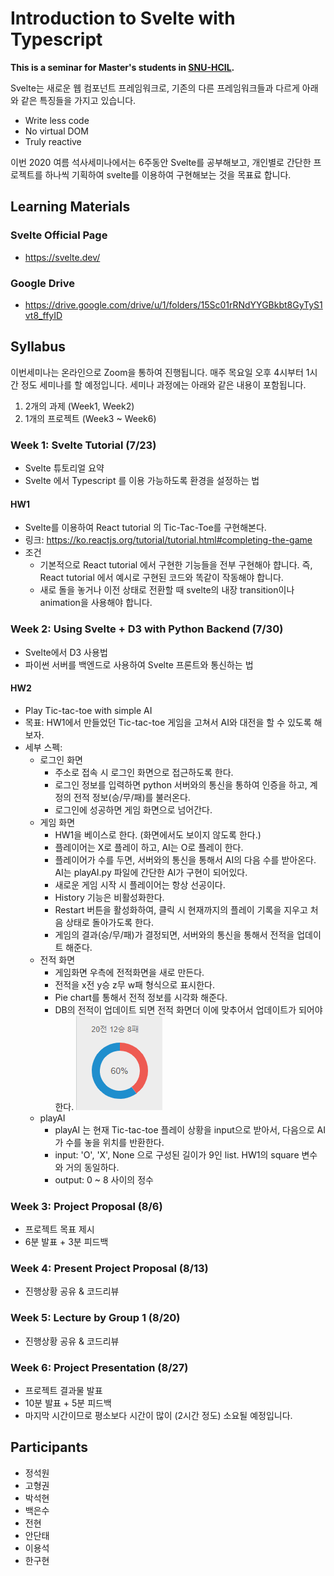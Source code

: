 # Introduction to Svelte with Typescript

**This is a seminar for Master's students in [SNU-HCIL](http://hcil.snu.ac.kr).**  

 Svelte는 새로운 웹 컴포넌트 프레임워크로, 기존의 다른 프레임워크들과 다르게 아래와 같은 특징들을 가지고 있습니다.
* Write less code
* No virtual DOM
* Truly reactive

 이번 2020 여름 석사세미나에서는 6주동안 Svelte를 공부해보고, 개인별로 간단한 프로젝트를 하나씩 기획하여 svelte를 이용하여 구현해보는 것을 목표료 합니다.

## Learning Materials

### Svelte Official Page
* https://svelte.dev/

### Google Drive
* https://drive.google.com/drive/u/1/folders/15Sc01rRNdYYGBkbt8GyTyS1vt8_ffyID

## Syllabus

이번세미나는 온라인으로 Zoom을 통하여 진행됩니다.
매주 목요일 오후 4시부터 1시간 정도 세미나를 할 예정입니다.
세미나 과정에는 아래와 같은 내용이 포함됩니다.

1. 2개의 과제 (Week1, Week2)
2. 1개의 프로젝트 (Week3 ~ Week6) 

### Week 1: Svelte Tutorial (7/23)

* Svelte 튜토리얼 요약
* Svelte 에서 Typescript 를 이용 가능하도록 환경을 설정하는 법

#### HW1

* Svelte를 이용하여 React tutorial 의 Tic-Tac-Toe를 구현해본다. 
* 링크: https://ko.reactjs.org/tutorial/tutorial.html#completing-the-game
* 조건
  * 기본적으로 React tutorial 에서 구현한 기능들을 전부 구현해아 햡니다. 즉, React tutorial 에서 예시로 구현된 코드와 똑같이 작동해야 합니다.
  * 새로 돌을 놓거나 이전 상태로 전환할 때 svelte의 내장 transition이나 animation을 사용해야 합니다.

### Week 2: Using Svelte + D3 with Python Backend (7/30)

* Svelte에서 D3 사용법
* 파이썬 서버를 백엔드로 사용하여 Svelte 프론트와 통신하는 법

#### HW2

* Play Tic-tac-toe with simple AI
* 목표: HW1에서 만들었던 Tic-tac-toe 게임을 고쳐서 AI와 대전을 할 수 있도록 해보자.
* 세부 스펙:
  * 로그인 화면
    * 주소로 접속 시 로그인 화면으로 접근하도록 한다.
    * 로그인 정보를 입력하면 python 서버와의 통신을 통하여 인증을 하고, 계정의 전적 정보(승/무/패)를 불러온다.
    * 로그인에 성공하면 게임 화면으로 넘어간다.
  * 게임 화면
    * HW1을 베이스로 한다. (화면에서도 보이지 않도록 한다.)
    * 플레이어는 X로 플레이 하고, AI는 O로 플레이 한다.
    * 플레이어가 수를 두면, 서버와의 통신을 통해서 AI의 다음 수를 받아온다. AI는 playAI.py 파일에 간단한 AI가 구현이 되어있다.
    * 새로운 게임 시작 시 플레이어는 항상 선공이다.
    * History 기능은 비활성화한다.
    * Restart 버튼을 활성화하여, 클릭 시 현재까지의 플레이 기록을 지우고 처음 상태로 돌아가도록 한다.
    * 게임의 결과(승/무/패)가 결정되면, 서버와의 통신을 통해서 전적을 업데이트 해준다.
  * 전적 화면
    * 게임화면 우측에 전적화면을 새로 만든다.
    * 전적을 x전 y승 z무 w패 형식으로 표시한다.
    * Pie chart를 통해서 전적 정보를 시각화 해준다.
    * DB의 전적이 업데이트 되면 전적 화면더 이에 맞추어서 업데이트가 되어야 한다. 
    ![예시](./sample.png)
  * playAI
    * playAI 는 현재 Tic-tac-toe 플레이 상황을 input으로 받아서, 다음으로 AI가 수를 놓을 위치를 반환한다.
    * input: 'O', 'X', None 으로 구성된 길이가 9인 list. HW1의 square 변수와 거의 동일하다. 
    * output: 0 ~ 8 사이의 정수

### Week 3: Project Proposal (8/6)

* 프로젝트 목표 제시
* 6분 발표 + 3분 피드백

### Week 4: Present Project Proposal (8/13)

* 진행상황 공유 & 코드리뷰

### Week 5: Lecture by Group 1 (8/20)

* 진행상황 공유 & 코드리뷰

### Week 6: Project Presentation (8/27)

* 프로젝트 결과물 발표
* 10분 발표 + 5분 피드백
* 마지막 시간이므로 평소보다 시간이 많이 (2시간 정도) 소요될 예정입니다.


## Participants

* 정석원
* 고형권
* 박석현
* 백은수
* 전현
* 안단태
* 이용석
* 한구현